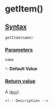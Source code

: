 # getItem()

<!-- Description -->

## [Syntax]()

    getItem(name)

### [Parameters]()

`name`

`*`: **Default Value** 


### [Return value]()

A ([`Any`]()).

<!-- ## [Examples]() -->
<!--  -->
    <!-- Description -->
<!--  -->
<!-- ## [See also]() -->
<!--  -->
<!-- -   [link]() -->
